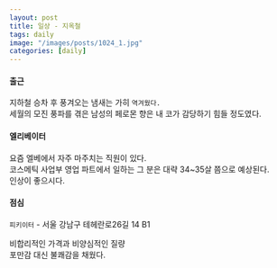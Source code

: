 ```yaml
---
layout: post
title: 일상 - 지옥철
tags: daily
image: "/images/posts/1024_1.jpg"
categories: [daily]
---
```


#### 출근

지하철 승차 후 풍겨오는 냄새는 가히 `역겨웠다.`  
세월의 모진 풍파를 겪은 남성의 페로몬 향은 내 코가 감당하기 힘들 정도였다.  

#### 엘리베이터

요즘 엘베에서 자주 마주치는 직원이 있다.  
코스메틱 사업부 영업 파트에서 일하는 그 분은 대략 34~35살 쯤으로 예상된다.  
인상이 좋으시다.

#### 점심

`피키이터` - 서울 강남구 테헤란로26길 14 B1

비합리적인 가격과 비양심적인 질량  
포만감 대신 불쾌감을 채웠다.
